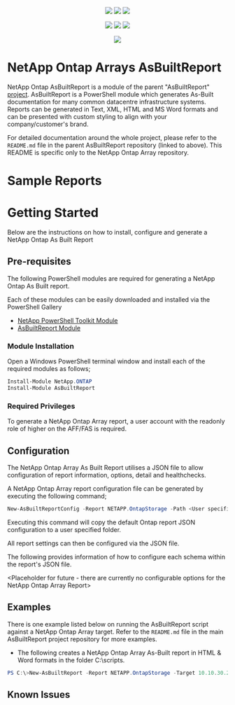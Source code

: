 <p align="center">
    <a href="https://www.powershellgallery.com/packages/AsBuiltReport.NETAPP.OntapStorage/" alt="PowerShell Gallery Version">
        <img src="https://img.shields.io/powershellgallery/v/AsBuiltReport.NETAPP.OntapStorage.svg" /></a>
    <a href="https://www.powershellgallery.com/packages/AsBuiltReport.NETAPP.OntapStorage/" alt="PS Gallery Downloads">
        <img src="https://img.shields.io/powershellgallery/dt/AsBuiltReport.NETAPP.OntapStorage.svg" /></a>
    <a href="https://www.powershellgallery.com/packages/AsBuiltReport.NETAPP.OntapStorage/" alt="PS Platform">
        <img src="https://img.shields.io/powershellgallery/p/AsBuiltReport.NETAPP.OntapStorage.svg" /></a>
</p>
<p align="center">
    <a href="https://github.com/AsBuiltReport/AsBuiltReport.NETAPP.OntapStorage/graphs/commit-activity" alt="GitHub Last Commit">
        <img src="https://img.shields.io/github/last-commit/AsBuiltReport/AsBuiltReport.NETAPP.OntapStorage/master.svg" /></a>
    <a href="https://raw.githubusercontent.com/AsBuiltReport/AsBuiltReport.NETAPP.OntapStorage/master/LICENSE" alt="GitHub License">
        <img src="https://img.shields.io/github/license/AsBuiltReport/AsBuiltReport.NETAPP.OntapStorage.svg" /></a>
    <a href="https://github.com/AsBuiltReport/AsBuiltReport.NETAPP.OntapStorage/graphs/contributors" alt="GitHub Contributors">
        <img src="https://img.shields.io/github/contributors/AsBuiltReport/AsBuiltReport.NETAPP.OntapStorage.svg"/></a>
</p>
<p align="center">
    <a href="https://twitter.com/AsBuiltReport" alt="Twitter">
            <img src="https://img.shields.io/twitter/follow/AsBuiltReport.svg?style=social"/></a>
</p>

# NetApp Ontap Arrays AsBuiltReport

NetApp Ontap AsBuiltReport is a module of the parent "AsBuiltReport" [project](https://github.com/AsBuiltReport/AsBuiltReport). AsBuiltReport is a PowerShell module which generates As-Built documentation for many common datacentre infrastructure systems. Reports can be generated in Text, XML, HTML and MS Word formats and can be presented with custom styling to align with your company/customer's brand.

For detailed documentation around the whole project, please refer to the `README.md` file in the parent AsBuiltReport repository (linked to above). This README is specific only to the NetApp Ontap Array repository.

# Sample Reports

<Coming Soon>

# Getting Started

Below are the instructions on how to install, configure and generate a NetApp Ontap As Built Report

## Pre-requisites
The following PowerShell modules are required for generating a NetApp Ontap As Built report.

Each of these modules can be easily downloaded and installed via the PowerShell Gallery 

- [NetApp PowerShell Toolkit Module](https://www.powershellgallery.com/packages/NetApp.ONTAP/9.9.1.2106)
- [AsBuiltReport Module](https://www.powershellgallery.com/packages/AsBuiltReport/)

### Module Installation

Open a Windows PowerShell terminal window and install each of the required modules as follows;
```powershell
Install-Module NetApp.ONTAP
Install-Module AsBuiltReport
```

### Required Privileges

To generate a NetApp Ontap Array report, a user account with the readonly role of higher on the AFF/FAS is required.

## Configuration

The NetApp Ontap Array As Built Report utilises a JSON file to allow configuration of report information, options, detail and healthchecks.

A NetApp Ontap Array report configuration file can be generated by executing the following command;
```powershell
New-AsBuiltReportConfig -Report NETAPP.OntapStorage -Path <User specified folder> -Name <Optional>
```

Executing this command will copy the default Ontap report JSON configuration to a user specified folder.

All report settings can then be configured via the JSON file.

The following provides information of how to configure each schema within the report's JSON file.

<Placeholder for future - there are currently no configurable options for the NetApp Ontap Array Report>


## Examples
There is one example listed below on running the AsBuiltReport script against a NetApp Ontap Array target. Refer to the `README.md` file in the main AsBuiltReport project repository for more examples.

- The following creates a NetApp Ontap Array As-Built report in HTML & Word formats in the folder C:\scripts\.
```powershell
PS C:\>New-AsBuiltReport -Report NETAPP.OntapStorage -Target 10.10.30.20 -Credential (Get-Credential) -Format HTML,Word -OutputPath C:\scripts\
```

## Known Issues
